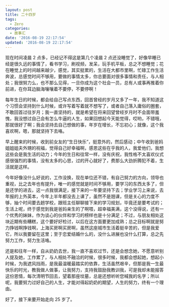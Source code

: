 ```yaml
---
layout: post
title: 二十四岁
tags:
  - Zero
categories: 
  - 故事汇
date: '2016-08-19 22:17:54'
updated: '2016-08-19 22:17:54'
---
```



现在时间凌晨 2 点多，已经记不得这是第几个凌晨 2 点还没睡觉了，好像早睡已经是很久远的事情了，看书学习，刷视频，发呆，玩手机平板，总之不想睡觉；花在睡觉上的时间越来越少，感觉，其实挺累的，生活在大都市里啊，忙碌工作生活奔波，总感觉时间不够用，要做的事情太多，你总要面对很多事情和责任，与人相处；我很努力么，也不那么见得，一旦你成为这个社会一员，总有人或事再推着你前进，在你耳边脑海嚷嚷着不要停，不要停啊！

每年生日的时候，都会给自己写点东西，回首曾经的岁月又多了一年，我不知道这个习惯会坚持到什么时候，或许写着写着就不想写了，或者自己落入庸俗的圈套，不敢回首过往岁月；我一直坚持的，就是希望在将来回望曾经岁月时不会面带羞愧，我没想过自己会有怎么牛逼的人生，如果回想起今天能觉得，哎哟，不错哦，那就很好了啊；我会坚持去自己想做的事，年岁在增长，不忘初心；就像，这个我喜欢啊，嗯，那就坚持下去咯。

早上醒来的时候，收到前女友的“生日快乐”，挺意外的，然后感动；中午收到爸妈姐姐姐夫外甥的祝福，觉得自己好幸福啊，感恩这些在乎我的人，我爱他们，我想这些会是我生活的动力；今年的生日和往常一样，没有庆祝，我性格不太喜欢仪式感很强烈的事情，没有太多的心思，过的开心就好了，费那么大劲折腾犯不着，生活就是这样。

今年好像没什么好说的，工作没换，现在单位还不错，有自己努力的方向，领导也重视，比之去年也有提升，唯一的感觉就是时间不够用，要学习的东西太多了，但是还学的进去，这一点我很满足，接下来的一年要坚持下去；学业学习上来说，去年报的上外英本，今年上半年都没去上课了，虽然不是翘课，但是关心的力度不够，抽个时间要去趟学校，跟班主任聊聊接下来的学习规划，毕竟还是要考试的；生活上呢，终于感觉到我是爸妈亲生的了啊喂，超幸福美满，这个没得说，还有一个优秀的妹妹，作为谈心的伙伴和学习的榜样也是十分满足；不过，与朋友相处这块近期有些糟糕，这个要好好检讨，以后在这方面要更加成熟；总之目标啊就是努力挣钱啊挣钱啊，上海买房啊买房啊，虽然这座城市生活着挺辛苦的，但是我爱它，所以我要留在这里；至于恋爱结婚什么的，没什么进展也没什么打算，总之先努力工作，努力生活咯。

还是和往年一样，自从奶奶去世，我一直不喜欢过节，还是会想念她，不愿意听别人提及她，工作累了，与人相处不融洽的时候，很多时候，我都会想起她，想起小时候，为我遮风挡雨，是我最温暖最踏实的依靠，生活虽然艰辛，但那是我一生最快乐的时光，教我做人做事，让我努力，支持我鼓励我教训我，可是我却未能报答这份恩情，每次清明节回去，望着那座坟墓，总是还想听听您喊我的名字；所以呢，我要努力过好自己的人生，才能对得起奶奶的期望，人生的努力，终有一个理由。

好了，接下来要开始走向 25 岁了。
